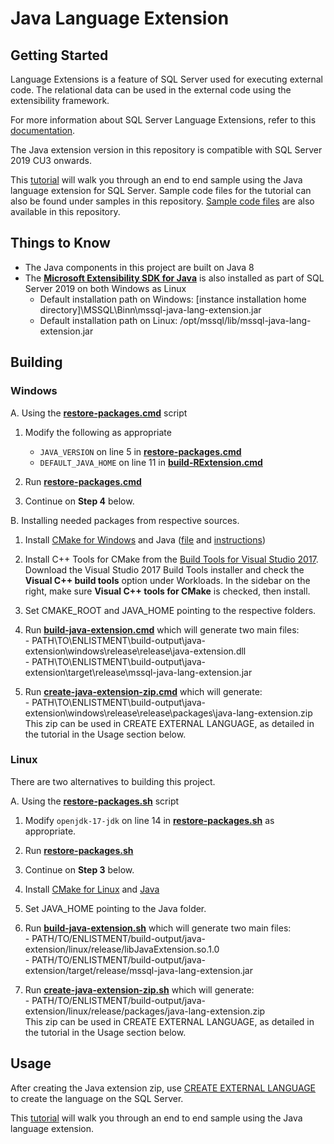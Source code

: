 # Java Language Extension 

## Getting Started
Language Extensions is a feature of SQL Server used for executing external code. The relational data can be used in the external code using the extensibility framework.

For more information about SQL Server Language Extensions, refer to this [documentation](https://docs.microsoft.com/en-us/sql/language-extensions/language-extensions-overview?view=sql-server-ver15).

The Java extension version in this repository is compatible with SQL Server 2019 CU3 onwards. 

This [tutorial](https://docs.microsoft.com/en-us/sql/language-extensions/tutorials/search-for-string-using-regular-expressions-in-java?view=sqlallproducts-allversions) will walk you through an end to end sample using the Java language extension for SQL Server. Sample code files for the tutorial can also be found under samples in this repository. [Sample code files](./samples/regex) are also available in this repository.



## Things to Know

* The Java components in this project are built on Java 8
* The [**Microsoft Extensibility SDK for Java**](sdk) is also installed as part of SQL Server 2019 on both Windows as Linux
  * Default installation path on Windows: [instance installation home directory]\MSSQL\Binn\mssql-java-lang-extension.jar
  * Default installation path on Linux: /opt/mssql/lib/mssql-java-lang-extension.jar 
  
## Building

### Windows
A.	Using the [**restore-packages.cmd**](build/windows/restore-packages.cmd) script

1.	Modify the following as appropriate
	- `JAVA_VERSION` on line 5 in [**restore-packages.cmd**](build/windows/restore-packages.cmd)
	- `DEFAULT_JAVA_HOME` on line 11 in [**build-RExtension.cmd**](build/windows/build-java-extension.cmd)

1.	Run [**restore-packages.cmd**](build/windows/restore-packages.cmd)

1. Continue on **Step 4** below.

B.	Installing needed packages from respective sources.

1. Install [CMake for Windows](https://cmake.org/download/) and Java ([file](https://www.azul.com/downloads/zulu-community/?architecture=x86-64-bit&package=jdk) and [instructions](https://docs.azul.com/zulu/zuludocs/ZuluUserGuide/InstallingZulu/InstallWindowsUsingZuluZIPFile.htm))

1. Install C++ Tools for CMake from the [Build Tools for Visual Studio 2017](https://my.visualstudio.com/Downloads?q=visual%20studio%202017&wt.mc_id=o~msft~vscom~older-downloads). 
		Download the Visual Studio 2017 Build Tools installer and check the **Visual C++ build tools** option under Workloads. In the sidebar on the right, make sure **Visual C++ tools for CMake** is checked, then install.

1. Set CMAKE_ROOT and JAVA_HOME pointing to the respective folders.

1. Run [**build-java-extension.cmd**](build/windows/build-java-extension.cmd) which will generate two main files: \
		- PATH\TO\ENLISTMENT\build-output\java-extension\windows\release\release\java-extension.dll \
		- PATH\TO\ENLISTMENT\build-output\java-extension\target\release\mssql-java-lang-extension.jar

1. Run [**create-java-extension-zip.cmd**](build/windows/create-java-extension-zip.cmd) which will generate: \
		- PATH\TO\ENLISTMENT\build-output\java-extension\windows\release\release\packages\java-lang-extension.zip \
		This zip can be used in CREATE EXTERNAL LANGUAGE, as detailed in the tutorial in the Usage section below.

### Linux
There are two alternatives to building this project.

A.	Using the [**restore-packages.sh**](build/linux/restore-packages.sh) script

1.	Modify `openjdk-17-jdk` on line 14 in [**restore-packages.sh**](build/linux/restore-packages.sh) as appropriate.

1.	Run [**restore-packages.sh**](build/linux/restore-packages.sh)

1. Continue on **Step 3** below.

1. Install [CMake for Linux](https://cmake.org/download/) and [Java](https://docs.azul.com/zulu/zuludocs/ZuluUserGuide/InstallingZulu/InstallOnLinuxUsingAPTRepository.htm)

1. Set JAVA_HOME pointing to the Java folder.

1. Run [**build-java-extension.sh**](build/linux/build-java-extension.sh) which will generate two main files: \
		- PATH/TO/ENLISTMENT/build-output/java-extension/linux/release/libJavaExtension.so.1.0 \
		- PATH/TO/ENLISTMENT/build-output/java-extension/target/release/mssql-java-lang-extension.jar

1. Run [**create-java-extension-zip.sh**](build/linux/create-java-extension-zip.sh) which will generate: \
		- PATH/TO/ENLISTMENT/build-output/java-extension/linux/release/packages/java-lang-extension.zip \
		This zip can be used in CREATE EXTERNAL LANGUAGE, as detailed in the tutorial in the Usage section below.

## Usage
After creating the Java extension zip, use [CREATE EXTERNAL LANGUAGE](https://docs.microsoft.com/en-us/sql/t-sql/statements/create-external-language-transact-sql?view=sql-server-ver15) to create the language on the SQL Server. 

This [tutorial](https://docs.microsoft.com/en-us/sql/language-extensions/tutorials/search-for-string-using-regular-expressions-in-java?view=sqlallproducts-allversions) will walk you through an end to end sample using the Java language extension. 
